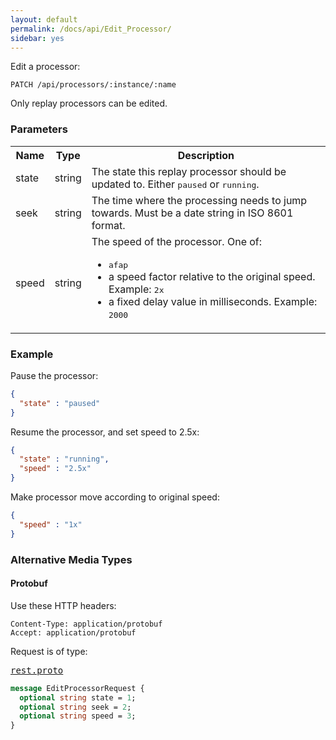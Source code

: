 ```yaml
---
layout: default
permalink: /docs/api/Edit_Processor/
sidebar: yes
---
```


Edit a processor:

    PATCH /api/processors/:instance/:name

<div class="hint">
  Only replay processors can be edited.
</div>


### Parameters

<table class="inline">
  <tr>
    <th>Name</th>
    <th>Type</th>
    <th>Description</th>
  </tr>
  <tr>
    <td class="code">state</td>
    <td class="code">string</td>
    <td>The state this replay processor should be updated to. Either <tt>paused</tt> or <tt>running</tt>.</td>
  </tr>
  <tr>
    <td class="code">seek</td>
    <td class="code">string</td>
    <td>The time where the processing needs to jump towards. Must be a date string in ISO 8601 format.</td>
  </tr>
  <tr>
    <td class="code">speed</td>
    <td class="code">string</td>
    <td>
        The speed of the processor. One of:
        <ul>
            <li><tt>afap</tt></li>
            <li>a speed factor relative to the original speed. Example: <tt>2x</tt></li>
            <li>a fixed delay value in milliseconds. Example: <tt>2000</tt></li>
        </ul>
    </td>
  </tr>
</table>

### Example

Pause the processor:

```json
{
  "state" : "paused"
}
```

Resume the processor, and set speed to 2.5x:

```json
{
  "state" : "running",
  "speed" : "2.5x"
}
```

Make processor move according to original speed:

```json
{
  "speed" : "1x"
}
```


### Alternative Media Types

#### Protobuf

Use these HTTP headers:

    Content-Type: application/protobuf
    Accept: application/protobuf
    
Request is of type:

<pre class="r header"><a href="/docs/api/rest.proto/">rest.proto</a></pre>
```proto
message EditProcessorRequest {
  optional string state = 1;
  optional string seek = 2;
  optional string speed = 3;
}
```
